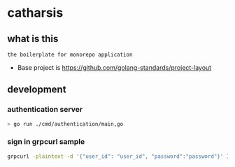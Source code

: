 # catharsis

## what is this

```
the boilerplate for monorepo application
```

- Base project is https://github.com/golang-standards/project-layout

## development

### authentication server

```bash
> go run ./cmd/authentication/main,go
```

### sign in grpcurl sample

```bash
grpcurl -plaintext -d '{"user_id": "user_id", "password":"password"}' 127.0.0.1:50051 Authentication/SignIn
```
